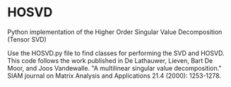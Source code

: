 # HOSVD
Python implementation of the Higher Order Singular Value Decomposition (Tensor SVD)

Use the HOSVD.py file to find classes for performing the SVD and HOSVD. This code follows the work published in De Lathauwer, Lieven, Bart De Moor, and Joos Vandewalle. "A multilinear singular value decomposition." SIAM journal on Matrix Analysis and Applications 21.4 (2000): 1253-1278.
